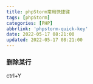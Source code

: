 ```yaml
---
title: phpStorm常用快捷键
tags: [phpStorm]
categories: [PHP]
abbrlink: 'phpstorm-quick-key'
date: 2022-05-17 08:21:00
updated: 2022-05-17 08:21:00
---
```



### 删除某行
ctrl+Y

